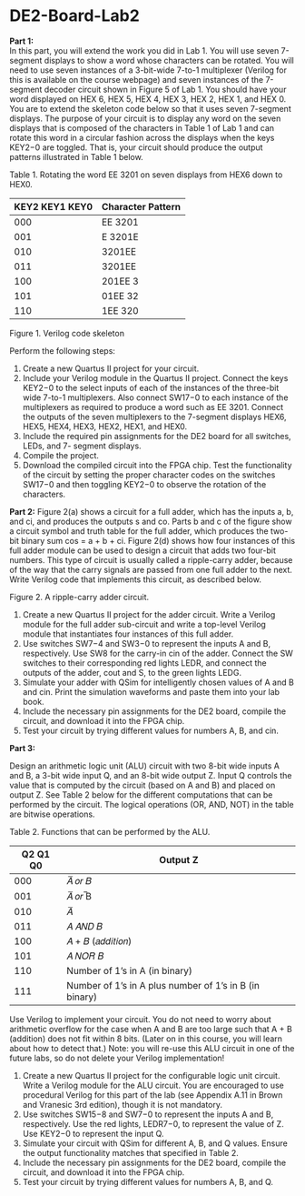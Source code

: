 # DE2-Board-Lab2
**Part 1:**  
In this part, you will extend the work you did in Lab 1. You will use seven 7-segment displays to show a word whose characters can be rotated. You will need to use seven instances of a 3-bit-wide 7-to-1 multiplexer (Verilog for this is available on the course webpage) and seven instances of the 7-segment decoder circuit shown in Figure 5 of Lab 1. You should have your word displayed on HEX 6, HEX 5, HEX 4, HEX 3, HEX 2, HEX 1, and HEX 0.  
You are to extend the skeleton code below so that it uses seven 7-segment displays. The purpose of your circuit is to display any word on the seven displays that is composed of the characters in Table 1 of Lab 1 and can rotate this word in a circular fashion across the displays when the keys KEY2−0 are toggled. That is, your circuit should produce the output patterns illustrated in Table 1 below.  

Table 1. Rotating the word EE 3201 on seven displays from HEX6 down to HEX0.  

| KEY2 KEY1 KEY0  | Character Pattern |
| ------------- | ------------- |
| 000  | EE 3201 |
| 001  | E 3201E |
| 010  | 3201EE |
| 011  | 3201EE |
| 100  | 201EE 3 |
| 101  | 01EE 32 |
| 110  | 1EE 320 |


Figure 1. Verilog code skeleton  

Perform the following steps:
  1. Create a new Quartus II project for your circuit.  
  2. Include your Verilog module in the Quartus II project. Connect the keys KEY2−0 to the select inputs of each of the instances of the three-bit wide 7-to-1 multiplexers. Also connect SW17−0 to each instance of the multiplexers as required to produce a word such as EE 3201. Connect the outputs of the seven multiplexers to the 7-segment displays HEX6, HEX5, HEX4, HEX3, HEX2, HEX1, and HEX0.  
  3. Include the required pin assignments for the DE2 board for all switches, LEDs, and 7- segment displays.  
  4. Compile the project.  
  5. Download the compiled circuit into the FPGA chip. Test the functionality of the circuit by setting the proper character codes on the switches SW17−0 and then toggling KEY2−0 to observe the rotation of the characters.  

**Part 2:**
Figure 2(a) shows a circuit for a full adder, which has the inputs a, b, and ci, and produces the outputs s and co. Parts b and c of the figure show a circuit symbol and truth table for the full adder, which produces the two-bit binary sum cos = a + b + ci. Figure 2(d) shows how four instances of this full adder module can be used to design a circuit that adds two four-bit numbers. This type of circuit is usually called a ripple-carry adder, because of the way that the carry signals are passed from one full adder to the next. Write Verilog code that implements this circuit, as described below.  


Figure 2. A ripple-carry adder circuit.  

  1. Create a new Quartus II project for the adder circuit. Write a Verilog module for the full adder sub-circuit and write a top-level Verilog module that instantiates four instances of this full adder.  
  2. Use switches SW7−4 and SW3−0 to represent the inputs A and B, respectively. Use SW8 for the carry-in cin of the adder. Connect the SW switches to their corresponding red lights LEDR, and connect the outputs of the adder, cout and S, to the green lights LEDG.  
  3. Simulate your adder with QSim for intelligently chosen values of A and B and cin. Print the simulation waveforms and paste them into your lab book.  
  4. Include the necessary pin assignments for the DE2 board, compile the circuit, and download it into the FPGA chip.  
  5. Test your circuit by trying different values for numbers A, B, and cin.  


**Part 3:**

Design an arithmetic logic unit (ALU) circuit with two 8-bit wide inputs A and B, a 3-bit wide input Q, and an 8-bit wide output Z. Input Q controls the value that is computed by the circuit (based on A and B) and placed on output Z. See Table 2 below for the different computations that can be performed by the circuit. The logical operations (OR, AND, NOT) in the table are bitwise operations.  

Table 2. Functions that can be performed by the ALU.  

| Q2 Q1 Q0  | Output Z |
| ------------- | ------------- |
| 000  | 𝐴̅ 𝑜𝑟 𝐵 |
| 001  | 𝐴̅ 𝑜𝑟 ̅B |
| 010  | 𝐴̅ |
| 011  | 𝐴 𝐴𝑁𝐷 𝐵 |
| 100  | 𝐴 + 𝐵 (𝑎𝑑𝑑𝑖𝑡𝑖𝑜𝑛) |
| 101  | 𝐴 𝑁𝑂𝑅 𝐵 |
| 110  | Number of 1’s in A (in binary) |
| 111  | Number of 1’s in A plus number of 1’s in B (in binary) |

Use Verilog to implement your circuit. You do not need to worry about arithmetic overflow for the case when A and B are too large such that A + B (addition) does not fit within 8 bits. (Later on in this course, you will learn about how to detect that.) Note: you will re-use this ALU circuit in one of the future labs, so do not delete your Verilog implementation!  

  1. Create a new Quartus II project for the configurable logic unit circuit. Write a Verilog module for the ALU circuit. You are encouraged to use procedural Verilog for this part of the lab (see Appendix A.11 in Brown and Vranesic 3rd edition), though it is not mandatory.  
  2. Use switches SW15−8 and SW7−0 to represent the inputs A and B, respectively. Use the red lights, LEDR7−0, to represent the value of Z. Use KEY2−0 to represent the input Q.  
  3. Simulate your circuit with QSim for different A, B, and Q values. Ensure the output functionality matches that specified in Table 2.  
  4. Include the necessary pin assignments for the DE2 board, compile the circuit, and download it into the FPGA chip.  
  5. Test your circuit by trying different values for numbers A, B, and Q.  
